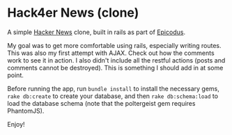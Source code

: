 # Hack4er News (clone)

A simple [Hacker News](https://news.ycombinator.com/news) clone, built in rails as part of
[Epicodus](http://epicodus.com).

My goal was to get more comfortable using rails, especially writing routes. This was also my first
attempt with AJAX. Check out how the comments work to see it in action. I also didn't include all
the restful actions (posts and comments cannot be destroyed). This is something I should add in at
some point.

Before running the app, run `bundle install` to install the necessary gems, `rake db:create` to
create your database, and then `rake db:schema:load` to load the database schema (note that the
poltergeist gem requires PhantomJS).

Enjoy!
